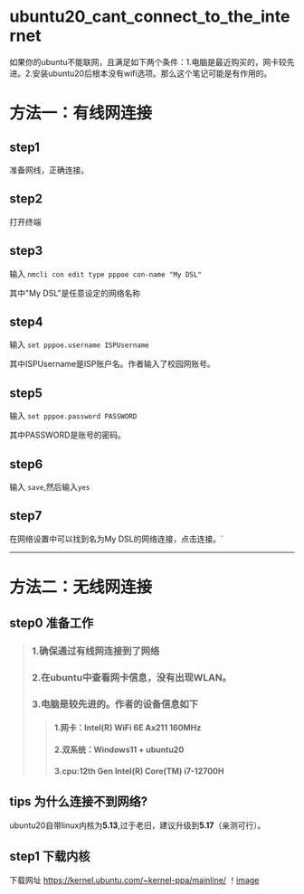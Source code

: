 # ubuntu20_cant_connect_to_the_internet
如果你的ubuntu不能联网，且满足如下两个条件：1.电脑是最近购买的，网卡较先进。2.安装ubuntu20后根本没有wifi选项。那么这个笔记可能是有作用的。
# 方法一：有线网连接
## step1
准备网线，正确连接。
## step2
打开终端
## step3
输入 `nmcli con edit type pppoe con-name "My DSL"`

其中"My DSL"是任意设定的网络名称
## step4
输入 `set pppoe.username ISPUsername`

其中ISPUsername是ISP账户名。作者输入了校园网账号。
## step5
输入 `set pppoe.password PASSWORD`

其中PASSWORD是账号的密码。
## step6
输入 `save`,然后输入`yes`
## step7
在网络设置中可以找到名为My DSL的网络连接，点击连接。`
***
# 方法二：无线网连接
## step0 准备工作 
>### 1.确保通过有线网连接到了网络
>### 2.在ubuntu中查看网卡信息，没有出现WLAN。
>### 3.电脑是较先进的。作者的设备信息如下
>>#### 1.网卡：Intel(R) WiFi 6E Ax211 160MHz
>>#### 2.双系统：Windows11 + ubuntu20
>>#### 3.cpu:12th Gen Intel(R) Core(TM) i7-12700H
## tips 为什么连接不到网络?
ubuntu20自带linux内核为**5.13**,过于老旧，建议升级到**5.17**（亲测可行）。
## step1 下载内核
下载网址 https://kernel.ubuntu.com/~kernel-ppa/mainline/
！[image](https://github.com/OTT123/ubuntu20-can-t-connect-to-the-internet/blob/main/img/pic1.png)

